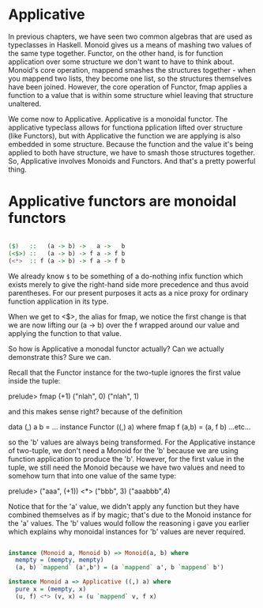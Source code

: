 # Applicative

In previous chapters, we have seen two common algebras that are used as
typeclasses in Haskell. Monoid gives us a means of mashing two values of the
same type together. Functor, on the other hand, is for function application
over some structure we don't want to have to think about. Monoid's core
operation, mappend smashes the structures together - when you mappend two
lists, they become one list, so the structures themselves have been joined.
However, the core operation of Functor, fmap applies a function to a value that
is within some structure whiel leaving that structure unaltered.

We come now to Applicative. Applicative is a monoidal functor. The applicative
typeclass allows for functiona pplication lifted over structure (like
Functors), but with Applicative the function we are applying is also embedded
in some structure. Because the function and the value it's being applied to
both have structure, we have to smash those structures together. So,
Applicative involves Monoids and Functors. And that's a pretty powerful thing.
 
# Applicative functors are monoidal functors

```haskell

($)   ::   (a -> b) ->   a ->   b
(<$>) ::   (a -> b) -> f a -> f b
(<*>  :: f (a -> b) -> f a -> f b

```

We already know `$` to be something of a do-nothing infix function which exists
merely to give the right-hand side more precedence and thus avoid parentheses.
For our present purposes it acts as a nice proxy for ordinary function
application in its type.

When we get to <$>, the alias for fmap, we notice the first change is that we
are now lifting our (a -> b) over the f wrapped around our value and applying
the function to that value.

So how is Applicative a monodal functor actually? Can we actually demonstrate
this? Sure we can.

Recall that the Functor instance for the two-tuple ignores the first value
inside the tuple:

prelude> fmap (+1) ("nlah", 0)
("nlah", 1)

and this makes sense right? because of the definition

data (,) a b = ...
instance Functor ((,) a) where
  fmap f (a,b) = (a, f b)
...etc...


so the 'b' values are always being transformed. For the Applicative instance of
two-tuple, we don't need a Monoid for the 'b' because we are using function
application to produce the 'b'. However, for the first value in the tuple, we
still need the Monoid because we have two values and need to somehow turn that
into one value of the same type:

prelude> ("aaa", (+1)) <*> ("bbb", 3)
("aaabbb",4)

Notice that for the 'a' value, we didn't apply any function but they have
combined themselves as if by magic; that's due to the Monoid instance for the
'a' values. The 'b' values would follow the reasoning i gave you earlier which
explains why monoidal instances for 'b' values are never required.


```haskell

instance (Monoid a, Monoid b) => Monoid(a, b) where
  mempty = (mempty, mempty)
  (a, b) `mappend` (a',b') = (a `mappend` a', b `mappend` b')

instance Monoid a => Applicative ((,) a) where
  pure x = (mempty, x)
  (u, f) <*> (v, x) = (u `mappend` v, f x)

```


